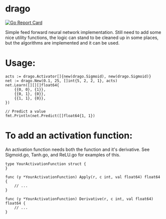 drago
===

[![Go Report Card](https://goreportcard.com/badge/github.com/aaparella/drago)](https://goreportcard.com/report/github.com/aaparella/drago)

Simple feed forward neural network implementation. Still need to add some nice utility functions, the logic can stand to be cleaned up in some places, but the algorithms are implemented and it can be used.

Usage:
===

    acts := drago.Activator[]{new(drago.Sigmoid), new(drago.Sigmoid)}
    net := drago.New(0.1, 25, []int{5, 2, 2, 1}, acts)
    net.Learn([][][]float64{
        {{0, 0}, {1}},
        {{0, 1}, {0}},
        {{1, 1}, {0}},
    })

    // Predict a value
    fmt.Println(net.Predict([]float64{1, 1})

To add an activation function: 
===

An activation function needs both the function and it's derivative. See Sigmoid.go, Tanh.go, and ReLU.go for examples of this.

    type YourActivationFunction struct {
    }

    func (y *YourActivationFunction) Apply(r, c int, val float64) float64 {
        // ...
    }

    func (y *YourActivationFunction) Derivative(r, c int, val float64) float64 {
        // ...
    }
